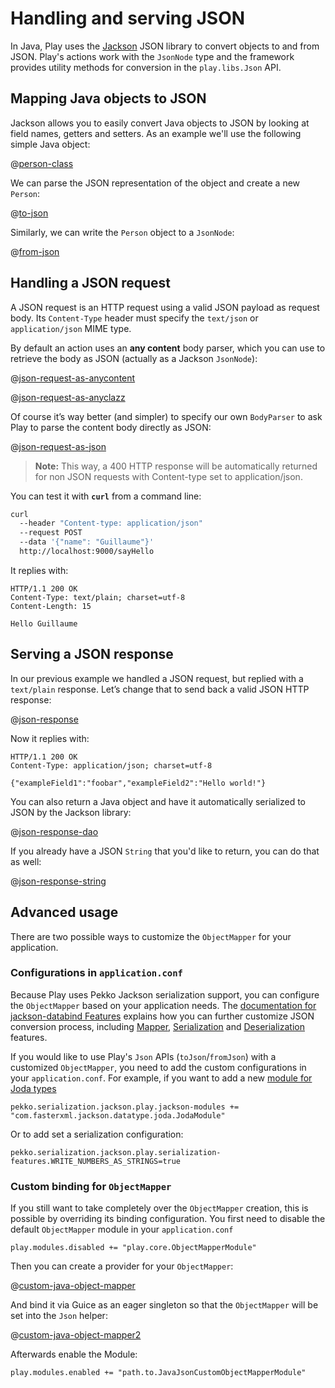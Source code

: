<!--- Copyright (C) from 2022 The Play Framework Contributors <https://github.com/playframework>, 2011-2021 Lightbend Inc. <https://www.lightbend.com> -->

# Handling and serving JSON

In Java, Play uses the [Jackson](https://github.com/FasterXML/jackson#documentation) JSON library to convert objects to and from JSON. Play's actions work with the `JsonNode` type and the framework provides utility methods for conversion in the `play.libs.Json` API.

## Mapping Java objects to JSON

Jackson allows you to easily convert Java objects to JSON by looking at field names, getters and setters. As an example we'll use the following simple Java object:

@[person-class](code/javaguide/json/JavaJsonActions.java)

We can parse the JSON representation of the object and create a new `Person`:

@[to-json](code/javaguide/json/JavaJsonActions.java)

Similarly, we can write the `Person` object to a `JsonNode`:

@[from-json](code/javaguide/json/JavaJsonActions.java)

## Handling a JSON request

A JSON request is an HTTP request using a valid JSON payload as request body. Its `Content-Type` header must specify the `text/json` or `application/json` MIME type.

By default an action uses an **any content** body parser, which you can use to retrieve the body as JSON (actually as a Jackson `JsonNode`):

@[json-request-as-anycontent](code/javaguide/json/JavaJsonActions.java)

@[json-request-as-anyclazz](code/javaguide/json/JavaJsonActions.java)

Of course it’s way better (and simpler) to specify our own `BodyParser` to ask Play to parse the content body directly as JSON:

@[json-request-as-json](code/javaguide/json/JavaJsonActions.java)

> **Note:** This way, a 400 HTTP response will be automatically returned for non JSON requests with Content-type set to application/json.

You can test it with **`curl`** from a command line:

```bash
curl
  --header "Content-type: application/json"
  --request POST
  --data '{"name": "Guillaume"}'
  http://localhost:9000/sayHello
```

It replies with:

```http
HTTP/1.1 200 OK
Content-Type: text/plain; charset=utf-8
Content-Length: 15

Hello Guillaume
```

## Serving a JSON response

In our previous example we handled a JSON request, but replied with a `text/plain` response. Let’s change that to send back a valid JSON HTTP response:

@[json-response](code/javaguide/json/JavaJsonActions.java)

Now it replies with:

```http
HTTP/1.1 200 OK
Content-Type: application/json; charset=utf-8

{"exampleField1":"foobar","exampleField2":"Hello world!"}
```

You can also return a Java object and have it automatically serialized to JSON by the Jackson library:

@[json-response-dao](code/javaguide/json/JavaJsonActions.java)

If you already have a JSON `String` that you'd like to return, you can do that as well:

@[json-response-string](code/javaguide/json/JavaJsonActions.java)

## Advanced usage

There are two possible ways to customize the `ObjectMapper` for your application.

### Configurations in `application.conf`

Because Play uses Pekko Jackson serialization support, you can configure the `ObjectMapper` based on your application needs. The [documentation for jackson-databind Features](https://github.com/FasterXML/jackson-databind/wiki/JacksonFeatures) explains how you can further customize JSON conversion process, including [Mapper](https://github.com/FasterXML/jackson-databind/wiki/Mapper-Features), [Serialization](https://github.com/FasterXML/jackson-databind/wiki/Serialization-Features) and [Deserialization](https://github.com/FasterXML/jackson-databind/wiki/Deserialization-Features) features.

If you would like to use Play's `Json` APIs (`toJson`/`fromJson`) with a customized `ObjectMapper`, you need to add the custom configurations in your `application.conf`. For example, if you want to add a new [module for Joda types](https://github.com/FasterXML/jackson-datatype-joda)

```HOCON
pekko.serialization.jackson.play.jackson-modules += "com.fasterxml.jackson.datatype.joda.JodaModule"
```

Or to add set a serialization configuration:

```HOCON
pekko.serialization.jackson.play.serialization-features.WRITE_NUMBERS_AS_STRINGS=true
```

### Custom binding for `ObjectMapper`

If you still want to take completely over the `ObjectMapper` creation, this is possible by overriding its binding configuration. You first need to disable the default `ObjectMapper` module in your `application.conf`

```HOCON
play.modules.disabled += "play.core.ObjectMapperModule"
```

Then you can create a provider for your `ObjectMapper`:

@[custom-java-object-mapper](code/javaguide/json/JavaJsonCustomObjectMapper.java)

And bind it via Guice as an eager singleton so that the `ObjectMapper` will be set into the `Json` helper:

@[custom-java-object-mapper2](code/javaguide/json/JavaJsonCustomObjectMapperModule.java)

Afterwards enable the Module:

```HOCON
play.modules.enabled += "path.to.JavaJsonCustomObjectMapperModule"
```
